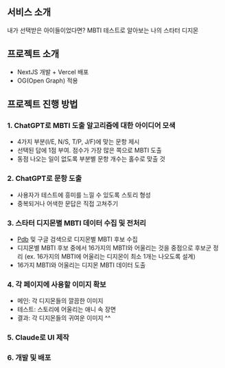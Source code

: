## 서비스 소개
내가 선택받은 아이들이었다면?
MBTI 테스트로 알아보는 나의 스타터 디지몬

## 프로젝트 소개
- NextJS 개발 + Vercel 배포
- OG(Open Graph) 적용

## 프로젝트 진행 방법

### 1. ChatGPT로 MBTI 도출 알고리즘에 대한 아이디어 모색
- 4가지 부분(I/E, N/S, T/P, J/F)에 맞는 문항 제시
- 선택된 답에 1점 부여. 점수가 가장 많은 쪽으로 MBTI 도출
- 동점 나오는 일이 없도록 부분별 문항 개수는 홀수로 맞출 것

### 2. ChatGPT로 문항 도출
- 사용자가 테스트에 흥미를 느낄 수 있도록 스토리 형성
- 중복되거나 어색한 문답은 직접 고쳐주기

### 3. 스타터 디지몬별 MBTI 데이터 수집 및 전처리
- [Pdb](https://www.personality-database.com/ko/profile?pid=2&cid=8&sub_cat_id=404) 및 구글 검색으로 디지몬별 MBTI 후보 수집
- 디지몬별 MBTI 후보 중에서 16가지의 MBTI와 어울리는 것을 중점으로 후보군 정리 (ex. 16가지의 MBTI에 어울리는 디지몬이 최소 1개는 나오도록 설계)
- 16가지 MBTI와 어울리는 디지몬 MBTI 데이터 도출

### 4. 각 페이지에 사용할 이미지 확보
- 메인: 각 디지몬들의 깔끔한 이미지
- 테스트: 스토리에 어울리는 애니 속 장면
- 결과: 각 디지몬들의 귀여운 이미지 ^^

### 5. Claude로 UI 제작

### 6. 개발 및 배포